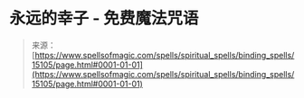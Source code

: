 <!--yml

category: 未分类

date: 2024-06-12 18:54:21

-->

# 永远的幸子 - 免费魔法咒语

> 来源：[https://www.spellsofmagic.com/spells/spiritual_spells/binding_spells/15105/page.html#0001-01-01](https://www.spellsofmagic.com/spells/spiritual_spells/binding_spells/15105/page.html#0001-01-01)
